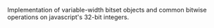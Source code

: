 Implementation of variable-width bitset objects and common bitwise operations on javascript's 32-bit integers.

